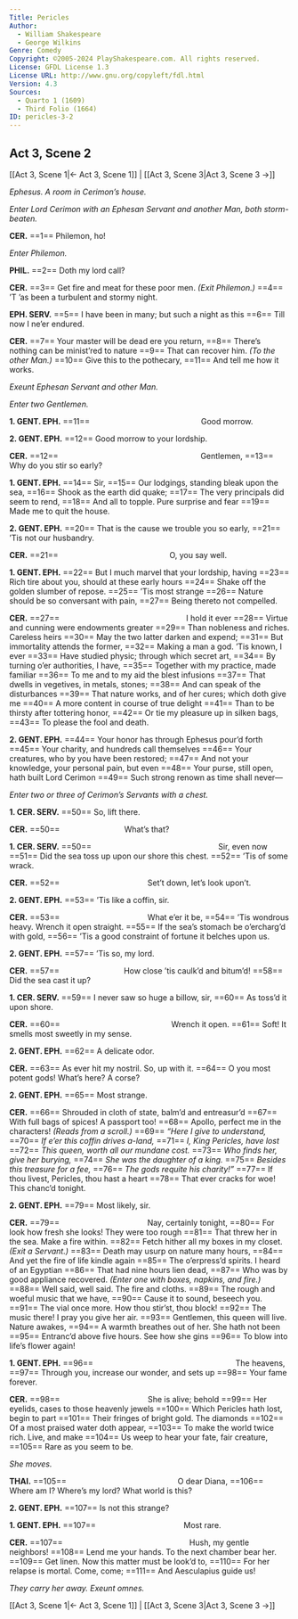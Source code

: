 ```yaml
---
Title: Pericles
Author: 
  - William Shakespeare
  - George Wilkins
Genre: Comedy
Copyright: ©2005-2024 PlayShakespeare.com. All rights reserved.
License: GFDL License 1.3
License URL: http://www.gnu.org/copyleft/fdl.html
Version: 4.3
Sources:
  - Quarto 1 (1609)
  - Third Folio (1664)
ID: pericles-3-2
---
```


## Act 3, Scene 2
[[Act 3, Scene 1|← Act 3, Scene 1]] | [[Act 3, Scene 3|Act 3, Scene 3 →]]

*Ephesus. A room in Cerimon’s house.*

*Enter Lord Cerimon with an Ephesan Servant and another Man, both storm-beaten.*

**CER.**
==1== Philemon, ho!

*Enter Philemon.*

**PHIL.**
==2== Doth my lord call?

**CER.**
==3== Get fire and meat for these poor men.
*(Exit Philemon.)*
==4== ’T ’as been a turbulent and stormy night.

**EPH. SERV.**
==5== I have been in many; but such a night as this
==6== Till now I ne’er endured.

**CER.**
==7== Your master will be dead ere you return,
==8== There’s nothing can be minist’red to nature
==9== That can recover him.
*(To the other Man.)*
==10== Give this to the pothecary,
==11== And tell me how it works.

*Exeunt Ephesan Servant and other Man.*

*Enter two Gentlemen.*

**1. GENT. EPH.**
==11==               Good morrow.

**2. GENT. EPH.**
==12== Good morrow to your lordship.

**CER.**
==12==                   Gentlemen,
==13== Why do you stir so early?

**1. GENT. EPH.**
==14== Sir,
==15== Our lodgings, standing bleak upon the sea,
==16== Shook as the earth did quake;
==17== The very principals did seem to rend,
==18== And all to topple. Pure surprise and fear
==19== Made me to quit the house.

**2. GENT. EPH.**
==20== That is the cause we trouble you so early,
==21== ’Tis not our husbandry.

**CER.**
==21==               O, you say well.

**1. GENT. EPH.**
==22== But I much marvel that your lordship, having
==23== Rich tire about you, should at these early hours
==24== Shake off the golden slumber of repose.
==25== ’Tis most strange
==26== Nature should be so conversant with pain,
==27== Being thereto not compelled.

**CER.**
==27==                 I hold it ever
==28== Virtue and cunning were endowments greater
==29== Than nobleness and riches. Careless heirs
==30== May the two latter darken and expend;
==31== But immortality attends the former,
==32== Making a man a god. ’Tis known, I ever
==33== Have studied physic; through which secret art,
==34== By turning o’er authorities, I have,
==35== Together with my practice, made familiar
==36== To me and to my aid the blest infusions
==37== That dwells in vegetives, in metals, stones;
==38== And can speak of the disturbances
==39== That nature works, and of her cures; which doth give me
==40== A more content in course of true delight
==41== Than to be thirsty after tottering honor,
==42== Or tie my pleasure up in silken bags,
==43== To please the fool and death.

**2. GENT. EPH.**
==44== Your honor has through Ephesus pour’d forth
==45== Your charity, and hundreds call themselves
==46== Your creatures, who by you have been restored;
==47== And not your knowledge, your personal pain, but even
==48== Your purse, still open, hath built Lord Cerimon
==49== Such strong renown as time shall never⁠—

*Enter two or three of Cerimon’s Servants with a chest.*

**1. CER. SERV.**
==50== So, lift there.

**CER.**
==50==         What’s that?

**1. CER. SERV.**
==50==                 Sir, even now
==51== Did the sea toss up upon our shore this chest.
==52== ’Tis of some wrack.

**CER.**
==52==            Set’t down, let’s look upon’t.

**2. GENT. EPH.**
==53== ’Tis like a coffin, sir.

**CER.**
==53==            What e’er it be,
==54== ’Tis wondrous heavy. Wrench it open straight.
==55== If the sea’s stomach be o’ercharg’d with gold,
==56== ’Tis a good constraint of fortune it belches upon us.

**2. GENT. EPH.**
==57== ’Tis so, my lord.

**CER.**
==57==         How close ’tis caulk’d and bitum’d!
==58== Did the sea cast it up?

**1. CER. SERV.**
==59== I never saw so huge a billow, sir,
==60== As toss’d it upon shore.

**CER.**
==60==               Wrench it open.
==61== Soft! It smells most sweetly in my sense.

**2. GENT. EPH.**
==62== A delicate odor.

**CER.**
==63== As ever hit my nostril. So, up with it.
==64== O you most potent gods! What’s here? A corse?

**2. GENT. EPH.**
==65== Most strange.

**CER.**
==66== Shrouded in cloth of state, balm’d and entreasur’d
==67== With full bags of spices! A passport too!
==68== Apollo, perfect me in the characters!
*(Reads from a scroll.)*
==69== *“Here I give to understand,*
==70== *If e’er this coffin drives a-land,*
==71== *I, King Pericles, have lost*
==72== *This queen, worth all our mundane cost.*
==73== *Who finds her, give her burying,*
==74== *She was the daughter of a king.*
==75== *Besides this treasure for a fee,*
==76== *The gods requite his charity!”*
==77== If thou livest, Pericles, thou hast a heart
==78== That ever cracks for woe! This chanc’d tonight.

**2. GENT. EPH.**
==79== Most likely, sir.

**CER.**
==79==            Nay, certainly tonight,
==80== For look how fresh she looks! They were too rough
==81== That threw her in the sea. Make a fire within.
==82== Fetch hither all my boxes in my closet.
*(Exit a Servant.)*
==83== Death may usurp on nature many hours,
==84== And yet the fire of life kindle again
==85== The o’erpress’d spirits. I heard of an Egyptian
==86== That had nine hours lien dead,
==87== Who was by good appliance recovered.
*(Enter one with boxes, napkins, and fire.)*
==88== Well said, well said. The fire and cloths.
==89== The rough and woeful music that we have,
==90== Cause it to sound, beseech you.
==91== The vial once more. How thou stir’st, thou block!
==92== The music there! I pray you give her air.
==93== Gentlemen, this queen will live. Nature awakes,
==94== A warmth breathes out of her. She hath not been
==95== Entranc’d above five hours. See how she gins
==96== To blow into life’s flower again!

**1. GENT. EPH.**
==96==                   The heavens,
==97== Through you, increase our wonder, and sets up
==98== Your fame forever.

**CER.**
==98==            She is alive; behold
==99== Her eyelids, cases to those heavenly jewels
==100== Which Pericles hath lost, begin to part
==101== Their fringes of bright gold. The diamonds
==102== Of a most praised water doth appear,
==103== To make the world twice rich. Live, and make
==104== Us weep to hear your fate, fair creature,
==105== Rare as you seem to be.

*She moves.*

**THAI.**
==105==               O dear Diana,
==106== Where am I? Where’s my lord? What world is this?

**2. GENT. EPH.**
==107== Is not this strange?

**1. GENT. EPH.**
==107==            Most rare.

**CER.**
==107==                 Hush, my gentle neighbors!
==108== Lend me your hands. To the next chamber bear her.
==109== Get linen. Now this matter must be look’d to,
==110== For her relapse is mortal. Come, come;
==111== And Aesculapius guide us!

*They carry her away. Exeunt omnes.*

[[Act 3, Scene 1|← Act 3, Scene 1]] | [[Act 3, Scene 3|Act 3, Scene 3 →]]